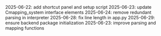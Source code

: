 2025-06-22: add shortcut panel and setup script
2025-06-23: update Cmapping_system interface elements
2025-06-24: remove redundant parsing in interpreter
2025-06-28: fix line length in app.py
2025-06-29: ensure backend package initialization
2025-06-23: improve parsing and mapping functions
